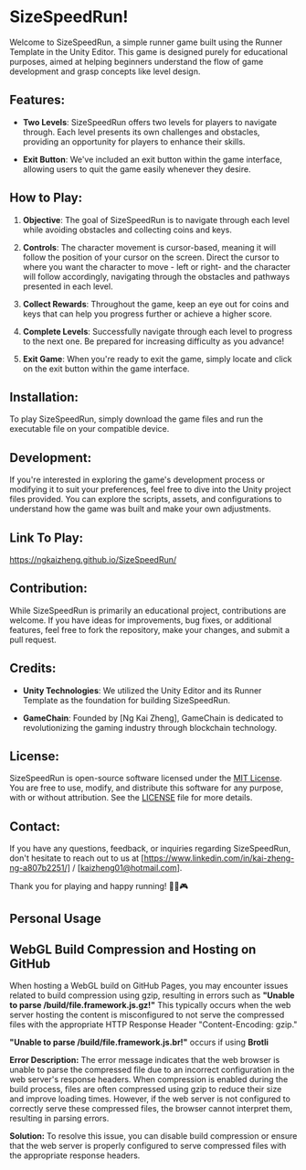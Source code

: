 # SizeSpeedRun!

Welcome to SizeSpeedRun, a simple runner game built using the Runner Template in the Unity Editor. This game is designed purely for educational purposes, aimed at helping beginners understand the flow of game development and grasp concepts like level design.

## Features:

- **Two Levels**: SizeSpeedRun offers two levels for players to navigate through. Each level presents its own challenges and obstacles, providing an opportunity for players to enhance their skills.
  
- **Exit Button**: We've included an exit button within the game interface, allowing users to quit the game easily whenever they desire.

## How to Play:

1. **Objective**: The goal of SizeSpeedRun is to navigate through each level while avoiding obstacles and collecting coins and keys.
   
2. **Controls**: The character movement is cursor-based, meaning it will follow the position of your cursor on the screen. Direct the cursor to where you want the character to move - left or right- and the character will follow accordingly, navigating through the obstacles and pathways presented in each level.

3. **Collect Rewards**: Throughout the game, keep an eye out for coins and keys that can help you progress further or achieve a higher score.

4. **Complete Levels**: Successfully navigate through each level to progress to the next one. Be prepared for increasing difficulty as you advance!

5. **Exit Game**: When you're ready to exit the game, simply locate and click on the exit button within the game interface.

## Installation:

To play SizeSpeedRun, simply download the game files and run the executable file on your compatible device.

## Development:

If you're interested in exploring the game's development process or modifying it to suit your preferences, feel free to dive into the Unity project files provided. You can explore the scripts, assets, and configurations to understand how the game was built and make your own adjustments.

## Link To Play:

https://ngkaizheng.github.io/SizeSpeedRun/

## Contribution:

While SizeSpeedRun is primarily an educational project, contributions are welcome. If you have ideas for improvements, bug fixes, or additional features, feel free to fork the repository, make your changes, and submit a pull request.

## Credits:

- **Unity Technologies**: We utilized the Unity Editor and its Runner Template as the foundation for building SizeSpeedRun.
  
- **GameChain**: Founded by [Ng Kai Zheng], GameChain is dedicated to revolutionizing the gaming industry through blockchain technology.

## License:

SizeSpeedRun is open-source software licensed under the [MIT License](https://opensource.org/licenses/MIT). You are free to use, modify, and distribute this software for any purpose, with or without attribution. See the [LICENSE](LICENSE) file for more details.

## Contact:

If you have any questions, feedback, or inquiries regarding SizeSpeedRun, don't hesitate to reach out to us at [https://www.linkedin.com/in/kai-zheng-ng-a807b2251/] / [kaizheng01@hotmail.com].

Thank you for playing and happy running! 🏃‍♂️🎮


## Personal Usage
## WebGL Build Compression and Hosting on GitHub
When hosting a WebGL build on GitHub Pages, you may encounter issues related to build compression using gzip, resulting in errors such as **"Unable to parse /build/file.framework.js.gz!"** This typically occurs when the web server hosting the content is misconfigured to not serve the compressed files with the appropriate HTTP Response Header "Content-Encoding: gzip."

**"Unable to parse /build/file.framework.js.br!"** occurs if using **Brotli**

**Error Description:**
The error message indicates that the web browser is unable to parse the compressed file due to an incorrect configuration in the web server's response headers. When compression is enabled during the build process, files are often compressed using gzip to reduce their size and improve loading times. However, if the web server is not configured to correctly serve these compressed files, the browser cannot interpret them, resulting in parsing errors.

**Solution:**
To resolve this issue, you can disable build compression or ensure that the web server is properly configured to serve compressed files with the appropriate response headers.
